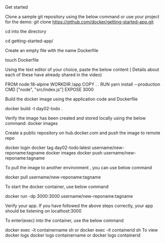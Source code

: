 Get started


Clone a sample git repository using the below command or use your project for the demo:
git clone https://github.com/docker/getting-started-app.git

cd into the directory

cd getting-started-app/

Create an empty file with the name Dockerfile

touch Dockerfile

Using the text editor of your choice, paste the below content ( Details about each of these have already shared in the video)

FROM node:18-alpine
WORKDIR /app
COPY . .
RUN yarn install --production
CMD ["node", "src/index.js"]
EXPOSE 3000


Build the docker image using the application code and Dockerfile

docker build -t day02-todo .

Verify the image has been created and stored locally using the below command:
docker images

Create a public repository on hub.docker.com and push the image to remote repo

docker login
docker tag day02-todo:latest username/new-reponame:tagname
docker images
docker push username/new-reponame:tagname


To pull the image to another environment , you can use below command

docker pull username/new-reponame:tagname

To start the docker container, use below command

docker run -dp 3000:3000 username/new-reponame:tagname

Verify your app. If you have followed the above steps correctly, your app should be listening on localhost:3000

To enter(exec) into the container, use the below command

docker exec -it containername sh
or
docker exec -it containerid sh
To view docker logs
docker logs containername
or
docker logs containerid
